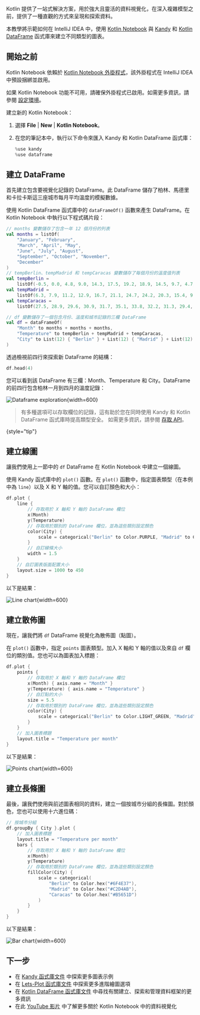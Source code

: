 [//]: # (title: Kotlin Notebook 中的 Kandy 資料視覺化)

Kotlin 提供了一站式解決方案，用於強大且靈活的資料視覺化，在深入複雜模型之前，提供了一種直觀的方式來呈現和探索資料。

本教學將示範如何在 IntelliJ IDEA 中，使用 [Kotlin Notebook](kotlin-notebook-overview.md) 與 [Kandy](https://kotlin.github.io/kandy/welcome.html) 和 [Kotlin DataFrame](https://kotlin.github.io/dataframe/gettingstarted.html) 函式庫來建立不同類型的圖表。

## 開始之前

Kotlin Notebook 依賴於 [Kotlin Notebook 外掛程式](https://plugins.jetbrains.com/plugin/16340-kotlin-notebook)，該外掛程式在 IntelliJ IDEA 中預設捆綁並啟用。

如果 Kotlin Notebook 功能不可用，請確保外掛程式已啟用。如需更多資訊，請參閱 [設定環境](kotlin-notebook-set-up-env.md)。

建立新的 Kotlin Notebook：

1. 選擇 **File** | **New** | **Kotlin Notebook**。
2. 在您的筆記本中，執行以下命令來匯入 Kandy 和 Kotlin DataFrame 函式庫：

    ```kotlin
    %use kandy
    %use dataframe
    ```

## 建立 DataFrame

首先建立包含要視覺化記錄的 DataFrame。此 DataFrame 儲存了柏林、馬德里和卡拉卡斯這三座城市每月平均溫度的模擬數據。

使用 Kotlin DataFrame 函式庫中的 `dataFrameOf()` 函數來產生 DataFrame。在 Kotlin Notebook 中執行以下程式碼片段：

```kotlin
// months 變數儲存了包含一年 12 個月份的列表
val months = listOf(
    "January", "February",
    "March", "April", "May",
    "June", "July", "August",
    "September", "October", "November",
    "December"
)
// tempBerlin、tempMadrid 和 tempCaracas 變數儲存了每個月份的溫度值列表
val tempBerlin =
    listOf(-0.5, 0.0, 4.8, 9.0, 14.3, 17.5, 19.2, 18.9, 14.5, 9.7, 4.7, 1.0)
val tempMadrid =
    listOf(6.3, 7.9, 11.2, 12.9, 16.7, 21.1, 24.7, 24.2, 20.3, 15.4, 9.9, 6.6)
val tempCaracas =
    listOf(27.5, 28.9, 29.6, 30.9, 31.7, 35.1, 33.8, 32.2, 31.3, 29.4, 28.9, 27.6)

// df 變數儲存了一個包含月份、溫度和城市記錄的三欄 DataFrame
val df = dataFrameOf(
    "Month" to months + months + months,
    "Temperature" to tempBerlin + tempMadrid + tempCaracas,
    "City" to List(12) { "Berlin" } + List(12) { "Madrid" } + List(12) { "Caracas" }
)
```

透過檢視前四行來探索新 DataFrame 的結構：

```kotlin
df.head(4)
```

您可以看到該 DataFrame 有三欄：Month、Temperature 和 City。DataFrame 的前四行包含柏林一月到四月的溫度記錄：

![Dataframe exploration](visualization-dataframe-temperature.png){width=600}

> 有多種選項可以存取欄位的記錄，這有助於您在同時使用 Kandy 和 Kotlin DataFrame 函式庫時提高類型安全。
> 如需更多資訊，請參閱 [存取 API](https://kotlin.github.io/dataframe/apilevels.html)。
>
{style="tip"}

## 建立線圖

讓我們使用上一節中的 `df` DataFrame 在 Kotlin Notebook 中建立一個線圖。

使用 Kandy 函式庫中的 `plot()` 函數。在 `plot()` 函數中，指定圖表類型（在本例中為 `line`）以及 X 和 Y 軸的值。您可以自訂顏色和大小：

```kotlin
df.plot {
    line {
        // 存取用於 X 軸和 Y 軸的 DataFrame 欄位
        x(Month)
        y(Temperature)
        // 存取用於類別的 DataFrame 欄位，並為這些類別設定顏色
        color(City) {
            scale = categorical("Berlin" to Color.PURPLE, "Madrid" to Color.ORANGE, "Caracas" to Color.GREEN)
        }
        // 自訂線條大小
        width = 1.5
    }
    // 自訂圖表版面配置大小
    layout.size = 1000 to 450
}
```

以下是結果：

![Line chart](visualization-line-chart.svg){width=600}

## 建立散佈圖

現在，讓我們將 `df` DataFrame 視覺化為散佈圖（點圖）。

在 `plot()` 函數中，指定 `points` 圖表類型。加入 X 軸和 Y 軸的值以及來自 `df` 欄位的類別值。您也可以為圖表加入標題：

```kotlin
df.plot {
    points {
        // 存取用於 X 軸和 Y 軸的 DataFrame 欄位
        x(Month) { axis.name = "Month" }
        y(Temperature) { axis.name = "Temperature" }
        // 自訂點的大小
        size = 5.5
        // 存取用於類別的 DataFrame 欄位，並為這些類別設定顏色
        color(City) {
            scale = categorical("Berlin" to Color.LIGHT_GREEN, "Madrid" to Color.BLACK, "Caracas" to Color.YELLOW)
        }
    }
    // 加入圖表標題
    layout.title = "Temperature per month"
}
```

以下是結果：

![Points chart](visualization-points-chart.svg){width=600}

## 建立長條圖

最後，讓我們使用與前述圖表相同的資料，建立一個按城市分組的長條圖。對於顏色，您也可以使用十六進位碼：

```kotlin
// 按城市分組
df.groupBy { City }.plot {
    // 加入圖表標題
    layout.title = "Temperature per month"
    bars {
        // 存取用於 X 軸和 Y 軸的 DataFrame 欄位
        x(Month)
        y(Temperature)
        // 存取用於類別的 DataFrame 欄位，並為這些類別設定顏色
        fillColor(City) {
            scale = categorical(
                "Berlin" to Color.hex("#6F4E37"),
                "Madrid" to Color.hex("#C2D4AB"),
                "Caracas" to Color.hex("#B5651D")
            )
        }
    }
}
```

以下是結果：

![Bar chart](visualization-bar-chart.svg){width=600}

## 下一步

* 在 [Kandy 函式庫文件](https://kotlin.github.io/kandy/examples.html) 中探索更多圖表示例
* 在 [Lets-Plot 函式庫文件](lets-plot.md) 中探索更多進階繪圖選項
* 在 [Kotlin DataFrame 函式庫文件](https://kotlin.github.io/dataframe/info.html) 中尋找有關建立、探索和管理資料框架的更多資訊
* 在此 [YouTube 影片]( https://www.youtube.com/watch?v=m4Cqz2_P9rI&t=4s) 中了解更多關於 Kotlin Notebook 中的資料視覺化